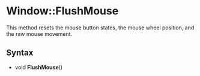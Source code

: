 # Window::FlushMouse #
This method resets the mouse button states, the mouse wheel position, and the raw mouse movement.

## Syntax ##
- void **FlushMouse**()
